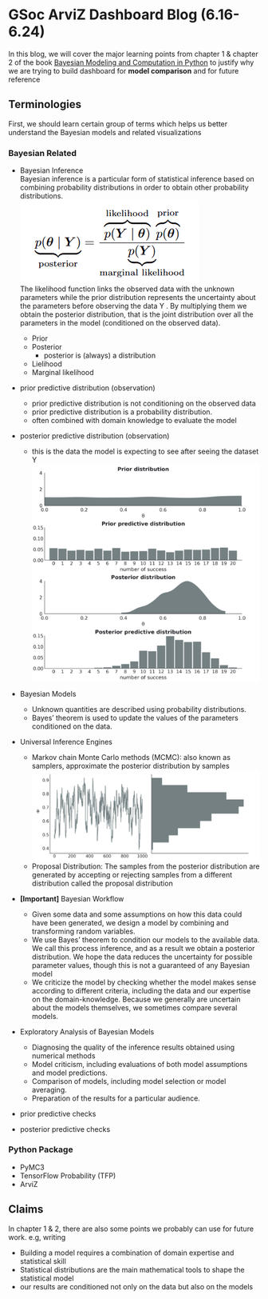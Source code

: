 # GSoc ArviZ Dashboard Blog (6.16-6.24)

In this blog, we will cover the major learning points from chapter 1 & chapter 2 of the book [Bayesian Modeling and Computation in Python](https://bayesiancomputationbook.com/welcome.html) to justify why we are trying to build dashboard for **model comparison** and for future reference

## Terminologies

First, we should learn certain group of terms which helps us better understand the Bayesian models and related visualizations

### Bayesian Related
- Bayesian Inference</br>
Bayesian inference is a particular form of statistical inference based on combining probability distributions in order to obtain other probability distributions.</br>
![alt text](img/bayesian_inference.png "bayesian_inference") </br>
The likelihood function links the observed data with the unknown parameters while the prior distribution represents the uncertainty about the parameters before observing the data Y . By multiplying them we obtain the posterior distribution, that is the joint distribution over all the parameters in the model (conditioned on the observed data).
    - Prior
    - Posterior
        - posterior is (always) a distribution
    - Lielihood
    - Marginal likelihood
- prior predictive distribution (observation)
    - prior predictive distribution is not conditioning on the observed data
    - prior predictive distribution is a probability distribution.
    - often combined with domain knowledge to evaluate the model
- posterior predictive distribution (observation)
    - this is the data the model is expecting to see after seeing the dataset Y
![alt text](img/four_bayesian_terms.png "bayesian_inference") </br>

- Bayesian Models
    - Unknown quantities are described using probability distributions.
    - Bayes’ theorem is used to update the values of the parameters conditioned on the data.
- Universal Inference Engines
    - Markov chain Monte Carlo methods (MCMC): also known as samplers, approximate the posterior distribution by samples
    ![alt text](img/trace_plot.png "bayesian_inference") </br>
    - Proposal Distribution: The samples from the posterior distribution are generated by accepting or rejecting samples from a different distribution called the proposal distribution
- **[Important]** Bayesian Workflow
    - Given some data and some assumptions on how this data could have been generated, we design a model by combining and transforming random variables. 
    - We use Bayes’ theorem to condition our models to the available data. We call this process inference, and as a result we obtain a posterior distribution. We hope the data reduces the uncertainty for possible parameter values, though this is not a guaranteed of any Bayesian model
    - We criticize the model by checking whether the model makes sense according to different criteria, including the data and our expertise on the domain-knowledge. Because we generally are uncertain about the models themselves, we sometimes compare several models.
- Exploratory Analysis of Bayesian Models
    - Diagnosing the quality of the inference results obtained using numerical methods
    - Model criticism, including evaluations of both model assumptions and model predictions.
    - Comparison of models, including model selection or model averaging. 
    - Preparation of the results for a particular audience.
- prior predictive checks
- posterior predictive checks

### Python Package
- PyMC3
- TensorFlow Probability (TFP)
- ArviZ


## Claims

In chapter 1 & 2, there are also some points we probably can use for future work. e.g, writing
- Building a model requires a combination of domain expertise and statistical skill
- Statistical distributions are the main mathematical tools to shape the statistical model
- our results are conditioned not only on the data but also on the models